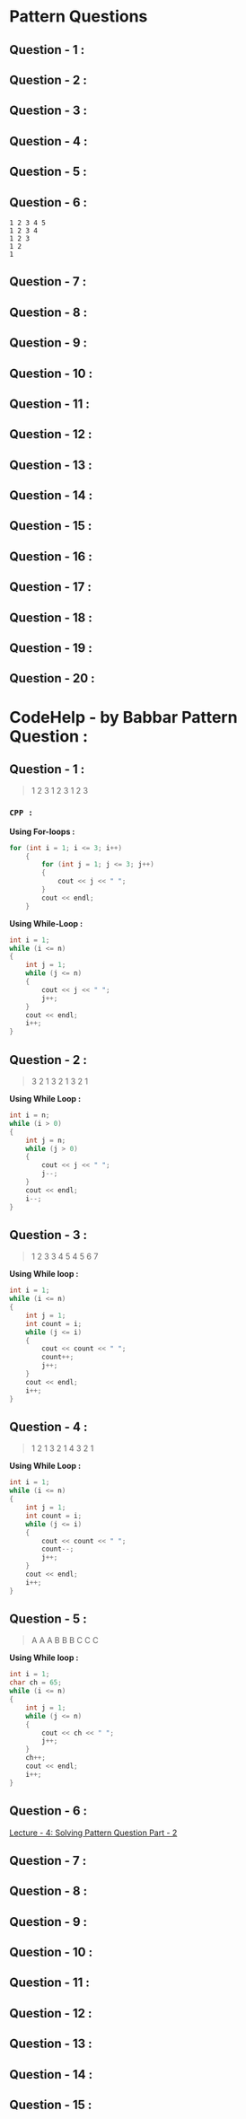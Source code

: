 # Pattern Questions

## Question - 1 :
## Question - 2 :
## Question - 3 :
## Question - 4 :
## Question - 5 :

## Question - 6 :

    1 2 3 4 5
    1 2 3 4
    1 2 3
    1 2
    1

## Question - 7 :



## Question - 8 :
## Question - 9 :
## Question - 10 :
## Question - 11 :
## Question - 12 :
## Question - 13 :
## Question - 14 :
## Question - 15 :
## Question - 16 :
## Question - 17 :
## Question - 18 :
## Question - 19 :
## Question - 20 :

# CodeHelp - by Babbar Pattern Question :

## Question - 1 :

> 1 2 3
> 1 2 3
> 1 2 3

### **`CPP :`**

**Using For-loops :**

```cpp
for (int i = 1; i <= 3; i++)
    {
        for (int j = 1; j <= 3; j++)
        {
            cout << j << " ";
        }
        cout << endl;
    }
```

**Using While-Loop :**

```cpp
int i = 1;
while (i <= n)
{
    int j = 1;
    while (j <= n)
    {
        cout << j << " ";
        j++;
    }
    cout << endl;
    i++;
}
```

## Question - 2 :

> 3 2 1
> 3 2 1
> 3 2 1

**Using While Loop :**

```cpp
int i = n;
while (i > 0)
{
    int j = n;
    while (j > 0)
    {
        cout << j << " ";
        j--;
    }
    cout << endl;
    i--;
}
```

## Question - 3 :

> 1
> 2 3
> 3 4 5
> 4 5 6 7

**Using While loop :**

```cpp
int i = 1;
while (i <= n)
{
    int j = 1;
    int count = i;
    while (j <= i)
    {
        cout << count << " ";
        count++;
        j++;
    }
    cout << endl;
    i++;
}
```

## Question - 4 :

> 1
> 2 1
> 3 2 1
> 4 3 2 1

**Using While Loop :**

```cpp
int i = 1;
while (i <= n)
{
    int j = 1;
    int count = i;
    while (j <= i)
    {
        cout << count << " ";
        count--;
        j++;
    }
    cout << endl;
    i++;
}
```
## Question - 5 :

> A A A
> B B B
> C C C

**Using While loop :**

```cpp
int i = 1;
char ch = 65;
while (i <= n)
{
    int j = 1;
    while (j <= n)
    {
        cout << ch << " ";
        j++;
    }
    ch++;
    cout << endl;
    i++;
}
```
## Question - 6 :

[Lecture - 4: Solving Pattern Question Part - 2](https://www.youtube.com/watch?v=dr-pLeJBr38&list=PLDzeHZWIZsTryvtXdMr6rPh4IDexB5NIA&index=4&t=1103s)

## Question - 7 :
## Question - 8 :
## Question - 9 :
## Question - 10 :
## Question - 11 :
## Question - 12 :
## Question - 13 :
## Question - 14 :
## Question - 15 :
